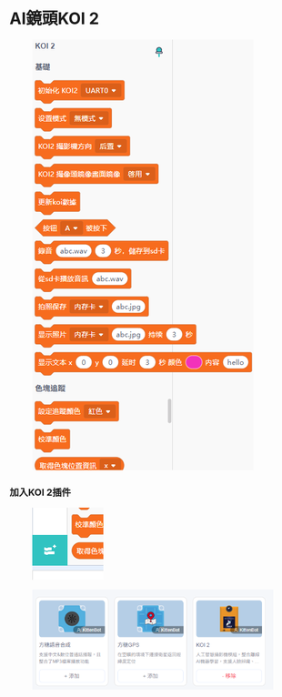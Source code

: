 # AI鏡頭KOI 2

<figure><img src="../../../.gitbook/assets/image (127).png" alt=""><figcaption></figcaption></figure>

### 加入KOI 2插件

<figure><img src="../../../.gitbook/assets/image (35).png" alt=""><figcaption></figcaption></figure>

<figure><img src="../../../.gitbook/assets/image (34).png" alt=""><figcaption></figcaption></figure>

